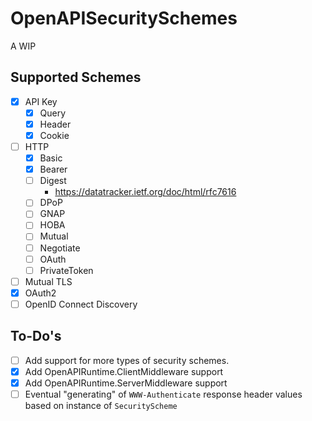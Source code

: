 # OpenAPISecuritySchemes

A WIP

## Supported Schemes

- [x] API Key
  - [x] Query
  - [x] Header
  - [x] Cookie
- [ ] HTTP
  - [x] Basic
  - [x] Bearer
  - [ ] Digest
    - https://datatracker.ietf.org/doc/html/rfc7616
  - [ ] DPoP
  - [ ] GNAP
  - [ ] HOBA
  - [ ] Mutual
  - [ ] Negotiate
  - [ ] OAuth
  - [ ] PrivateToken
- [ ] Mutual TLS
- [x] OAuth2
- [ ] OpenID Connect Discovery

## To-Do's

- [ ] Add support for more types of security schemes.
- [x] Add OpenAPIRuntime.ClientMiddleware support
- [x] Add OpenAPIRuntime.ServerMiddleware support
- [ ] Eventual "generating" of `WWW-Authenticate` response header values based on instance of `SecurityScheme`

